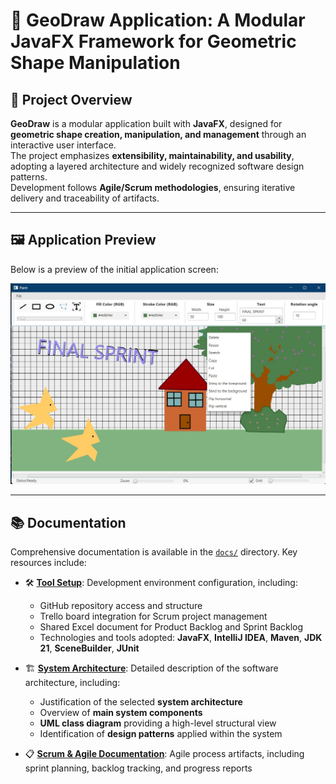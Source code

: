 # 🧩 GeoDraw Application: A Modular JavaFX Framework for Geometric Shape Manipulation

## 🎯 Project Overview
**GeoDraw** is a modular application built with **JavaFX**, designed for **geometric shape creation, manipulation, and management** through an interactive user interface.  
The project emphasizes **extensibility, maintainability, and usability**, adopting a layered architecture and widely recognized software design patterns.  
Development follows **Agile/Scrum methodologies**, ensuring iterative delivery and traceability of artifacts.

---

## 🖼️ Application Preview
Below is a preview of the initial application screen:

![GeoDraw Initial Screen](./docs/img/initial_screen.jpg)

---

## 📚 Documentation
Comprehensive documentation is available in the [`docs/`](./docs/) directory. Key resources include:

- 🛠️ [**Tool Setup**](./docs/tool_setup.md): Development environment configuration, including:
  - GitHub repository access and structure
  - Trello board integration for Scrum project management
  - Shared Excel document for Product Backlog and Sprint Backlog
  - Technologies and tools adopted: **JavaFX**, **IntelliJ IDEA**, **Maven**, **JDK 21**, **SceneBuilder**, **JUnit**

- 🏗️ [**System Architecture**](./docs/design_document.md): Detailed description of the software architecture, including:
  - Justification of the selected **system architecture**
  - Overview of **main system components**
  - **UML class diagram** providing a high-level structural view
  - Identification of **design patterns** applied within the system

- 📋 [**Scrum & Agile Documentation**](./docs/scrum): Agile process artifacts, including sprint planning, backlog tracking, and progress reports
